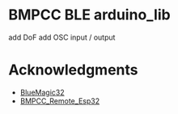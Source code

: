 # BMPCC BLE arduino_lib
add DoF
add OSC input / output

# Acknowledgments
- [BlueMagic32](https://github.com/schoolpost/BlueMagic32) 
- [BMPCC_Remote_Esp32](https://github.com/creacominc/BMPCC_Remote_Esp32)